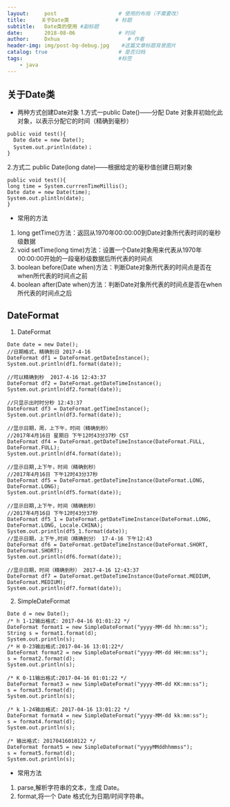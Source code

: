 ```yaml
---
layout:     post                    # 使用的布局（不需要改）
title:     关于Date类               # 标题
subtitle:   Date类的使用 #副标题
date:       2018-08-06              # 时间
author:     Dxhua                      # 作者
header-img: img/post-bg-debug.jpg    #这篇文章标题背景图片
catalog: true                       # 是否归档
tags:                               #标签
    - java
---
```


## 关于Date类
- 两种方式创建Date对象
1.方式一public Date()——分配 Date 对象并初始化此对象，以表示分配它的时间（精确到毫秒）
```
public void test(){
  Date date = new Date();
  System.out.println(date)；
}
```
2.方式二  public Date(long date)——根据给定的毫秒值创建日期对象
```
public void test(){
long time = System.currrenTimeMillis();
Date date = new Date(time);
System.out.plintln(date);
}
```
- 常用的方法
1. long getTime()方法：返回从1970年00:00:00到Date对象所代表时间的毫秒级数据
2. void setTime(long time)方法：设置一个Date对象用来代表从1970年00:00:00开始的一段毫秒级数据后所代表的时间点
3. boolean before(Date when)方法：判断Date对象所代表的时间点是否在when所代表的时间点之前
4. boolean after(Date when)方法：判断Date对象所代表的时间点是否在when所代表的时间点之后
## DateFormat
1. DateFormat

```
Date date = new Date();
//日期格式，精确到日 2017-4-16
DateFormat df1 = DateFormat.getDateInstance();
System.out.println(df1.format(date));

//可以精确到秒  2017-4-16 12:43:37
DateFormat df2 = DateFormat.getDateTimeInstance();
System.out.println(df2.format(date));

//只显示出时时分秒 12:43:37
DateFormat df3 = DateFormat.getTimeInstance();
System.out.println(df3.format(date));

//显示日期，周，上下午，时间（精确到秒）
//2017年4月16日 星期日 下午12时43分37秒 CST
DateFormat df4 = DateFormat.getDateTimeInstance(DateFormat.FULL, DateFormat.FULL);
System.out.println(df4.format(date));

//显示日期,上下午，时间（精确到秒）
//2017年4月16日 下午12时43分37秒
DateFormat df5 = DateFormat.getDateTimeInstance(DateFormat.LONG, DateFormat.LONG);
System.out.println(df5.format(date));

//显示日期,上下午，时间（精确到秒）
//2017年4月16日 下午12时43分37秒
DateFormat df5_1 = DateFormat.getDateTimeInstance(DateFormat.LONG, DateFormat.LONG, Locale.CHINA);
System.out.println(df5_1.format(date));
//显示日期，上下午,时间（精确到分） 17-4-16 下午12:43
DateFormat df6 = DateFormat.getDateTimeInstance(DateFormat.SHORT, DateFormat.SHORT);
System.out.println(df6.format(date));

//显示日期，时间（精确到秒） 2017-4-16 12:43:37
DateFormat df7 = DateFormat.getDateTimeInstance(DateFormat.MEDIUM, DateFormat.MEDIUM);
System.out.println(df7.format(date));
```
2. SimpleDateFormat

```
Date d = new Date();
/* h 1-12输出格式: 2017-04-16 01:01:22 */
DateFormat format1 = new SimpleDateFormat("yyyy-MM-dd hh:mm:ss");
String s = format1.format(d);
System.out.println(s);
/* H 0-23输出格式:2017-04-16 13:01:22*/
DateFormat format2 = new SimpleDateFormat("yyyy-MM-dd HH:mm:ss");
s = format2.format(d);
System.out.println(s);

/* K 0-11输出格式:2017-04-16 01:01:22 */
DateFormat format3 = new SimpleDateFormat("yyyy-MM-dd KK:mm:ss");
s = format3.format(d);
System.out.println(s);

/* k 1-24输出格式: 2017-04-16 13:01:22 */
DateFormat format4 = new SimpleDateFormat("yyyy-MM-dd kk:mm:ss");
s = format4.format(d);
System.out.println(s);

/* 输出格式: 20170416010122 */
DateFormat format5 = new SimpleDateFormat("yyyyMMddhhmmss");
s = format5.format(d);
System.out.println(s);
```
- 常用方法
1. parse,解析字符串的文本，生成 Date。
2. format,将一个 Date 格式化为日期/时间字符串。

